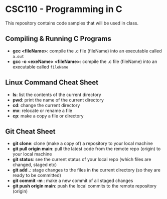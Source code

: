 # CSC110 - Programming in C
This repository contains code samples that will be used in class.

## Compiling  & Running C Programs
- **gcc &lt;fileName&gt;**:  compile the .c file (fileName) into an executable called `a.out`
- **gcc -o &lt;exeName&gt; &lt;fileName&gt;**: compile the .c file (fileName) into an executable called `fileName`

## Linux Command Cheat Sheet
- **ls**:  list the contents of the current directory
- **pwd**: print the name of the current directory
- **cd**:  change the current directory
- **mv**:  relocate or rename a file
- **cp**:  make a copy a file or directory

## Git Cheat Sheet
- **git clone**:  clone (make a copy of) a repository to your local machine
- **git pull origin main**: pull the latest code from the remote repo (origin) to your local machine
- **git status**: see the current status of your local repo (which files are changed, staged etc)
- **git add .**: stage changes to the files in the current directory (so they are ready to be committed)
- **git commit -m <comment>**: make a new commit of all staged changes
- **git push origin main**: push the local commits to the remote repository (origin)
